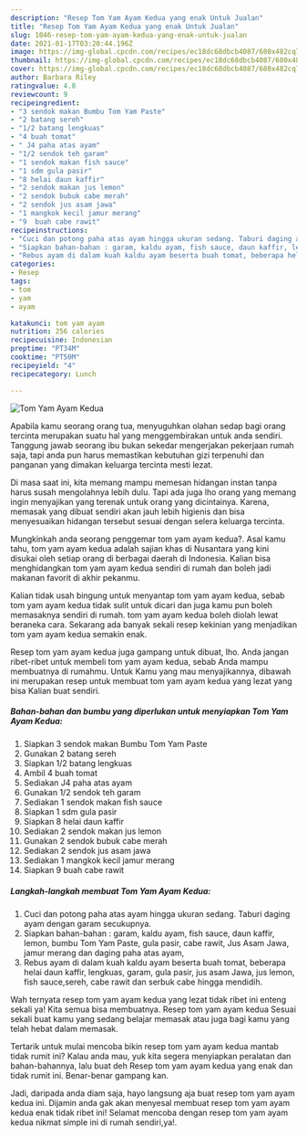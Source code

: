 ```yaml
---
description: "Resep Tom Yam Ayam Kedua yang enak Untuk Jualan"
title: "Resep Tom Yam Ayam Kedua yang enak Untuk Jualan"
slug: 1046-resep-tom-yam-ayam-kedua-yang-enak-untuk-jualan
date: 2021-01-17T03:20:44.196Z
image: https://img-global.cpcdn.com/recipes/ec18dc68dbcb4087/680x482cq70/tom-yam-ayam-kedua-foto-resep-utama.jpg
thumbnail: https://img-global.cpcdn.com/recipes/ec18dc68dbcb4087/680x482cq70/tom-yam-ayam-kedua-foto-resep-utama.jpg
cover: https://img-global.cpcdn.com/recipes/ec18dc68dbcb4087/680x482cq70/tom-yam-ayam-kedua-foto-resep-utama.jpg
author: Barbara Riley
ratingvalue: 4.8
reviewcount: 9
recipeingredient:
- "3 sendok makan Bumbu Tom Yam Paste"
- "2 batang sereh"
- "1/2 batang lengkuas"
- "4 buah tomat"
- " J4 paha atas ayam"
- "1/2 sendok teh garam"
- "1 sendok makan fish sauce"
- "1 sdm gula pasir"
- "8 helai daun kaffir"
- "2 sendok makan jus lemon"
- "2 sendok bubuk cabe merah"
- "2 sendok jus asam jawa"
- "1 mangkok kecil jamur merang"
- "9  buah cabe rawit"
recipeinstructions:
- "Cuci dan potong paha atas ayam hingga ukuran sedang. Taburi daging ayam dengan garam secukupnya."
- "Siapkan bahan-bahan : garam, kaldu ayam, fish sauce, daun kaffir, lemon, bumbu Tom Yam Paste, gula pasir, cabe rawit, Jus Asam Jawa, jamur merang dan daging paha atas ayam,"
- "Rebus ayam di dalam kuah kaldu ayam beserta buah tomat, beberapa helai daun kaffir, lengkuas, garam, gula pasir, jus asam Jawa, jus lemon, fish sauce,sereh, cabe rawit dan serbuk cabe hingga mendidih."
categories:
- Resep
tags:
- tom
- yam
- ayam

katakunci: tom yam ayam 
nutrition: 256 calories
recipecuisine: Indonesian
preptime: "PT34M"
cooktime: "PT50M"
recipeyield: "4"
recipecategory: Lunch

---
```



![Tom Yam Ayam Kedua](https://img-global.cpcdn.com/recipes/ec18dc68dbcb4087/680x482cq70/tom-yam-ayam-kedua-foto-resep-utama.jpg)

Apabila kamu seorang orang tua, menyuguhkan olahan sedap bagi orang tercinta merupakan suatu hal yang menggembirakan untuk anda sendiri. Tanggung jawab seorang ibu bukan sekedar mengerjakan pekerjaan rumah saja, tapi anda pun harus memastikan kebutuhan gizi terpenuhi dan panganan yang dimakan keluarga tercinta mesti lezat.

Di masa  saat ini, kita memang mampu memesan hidangan instan tanpa harus susah mengolahnya lebih dulu. Tapi ada juga lho orang yang memang ingin menyajikan yang terenak untuk orang yang dicintainya. Karena, memasak yang dibuat sendiri akan jauh lebih higienis dan bisa menyesuaikan hidangan tersebut sesuai dengan selera keluarga tercinta. 



Mungkinkah anda seorang penggemar tom yam ayam kedua?. Asal kamu tahu, tom yam ayam kedua adalah sajian khas di Nusantara yang kini disukai oleh setiap orang di berbagai daerah di Indonesia. Kalian bisa menghidangkan tom yam ayam kedua sendiri di rumah dan boleh jadi makanan favorit di akhir pekanmu.

Kalian tidak usah bingung untuk menyantap tom yam ayam kedua, sebab tom yam ayam kedua tidak sulit untuk dicari dan juga kamu pun boleh memasaknya sendiri di rumah. tom yam ayam kedua boleh diolah lewat beraneka cara. Sekarang ada banyak sekali resep kekinian yang menjadikan tom yam ayam kedua semakin enak.

Resep tom yam ayam kedua juga gampang untuk dibuat, lho. Anda jangan ribet-ribet untuk membeli tom yam ayam kedua, sebab Anda mampu membuatnya di rumahmu. Untuk Kamu yang mau menyajikannya, dibawah ini merupakan resep untuk membuat tom yam ayam kedua yang lezat yang bisa Kalian buat sendiri.

<!--inarticleads1-->

##### Bahan-bahan dan bumbu yang diperlukan untuk menyiapkan Tom Yam Ayam Kedua:

1. Siapkan 3 sendok makan Bumbu Tom Yam Paste
1. Gunakan 2 batang sereh
1. Siapkan 1/2 batang lengkuas
1. Ambil 4 buah tomat
1. Sediakan  J4 paha atas ayam
1. Gunakan 1/2 sendok teh garam
1. Sediakan 1 sendok makan fish sauce
1. Siapkan 1 sdm gula pasir
1. Siapkan 8 helai daun kaffir
1. Sediakan 2 sendok makan jus lemon
1. Gunakan 2 sendok bubuk cabe merah
1. Sediakan 2 sendok jus asam jawa
1. Sediakan 1 mangkok kecil jamur merang
1. Siapkan 9  buah cabe rawit




<!--inarticleads2-->

##### Langkah-langkah membuat Tom Yam Ayam Kedua:

1. Cuci dan potong paha atas ayam hingga ukuran sedang. Taburi daging ayam dengan garam secukupnya.
1. Siapkan bahan-bahan : garam, kaldu ayam, fish sauce, daun kaffir, lemon, bumbu Tom Yam Paste, gula pasir, cabe rawit, Jus Asam Jawa, jamur merang dan daging paha atas ayam,
1. Rebus ayam di dalam kuah kaldu ayam beserta buah tomat, beberapa helai daun kaffir, lengkuas, garam, gula pasir, jus asam Jawa, jus lemon, fish sauce,sereh, cabe rawit dan serbuk cabe hingga mendidih.




Wah ternyata resep tom yam ayam kedua yang lezat tidak ribet ini enteng sekali ya! Kita semua bisa membuatnya. Resep tom yam ayam kedua Sesuai sekali buat kamu yang sedang belajar memasak atau juga bagi kamu yang telah hebat dalam memasak.

Tertarik untuk mulai mencoba bikin resep tom yam ayam kedua mantab tidak rumit ini? Kalau anda mau, yuk kita segera menyiapkan peralatan dan bahan-bahannya, lalu buat deh Resep tom yam ayam kedua yang enak dan tidak rumit ini. Benar-benar gampang kan. 

Jadi, daripada anda diam saja, hayo langsung aja buat resep tom yam ayam kedua ini. Dijamin anda gak akan menyesal membuat resep tom yam ayam kedua enak tidak ribet ini! Selamat mencoba dengan resep tom yam ayam kedua nikmat simple ini di rumah sendiri,ya!.

